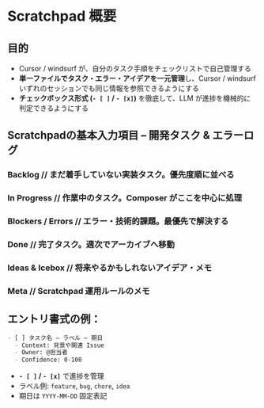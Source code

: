 # Scratchpad 概要

## 目的
- Cursor / windsurf が、自分のタスク手順をチェックリストで自己管理する
- **単一ファイルでタスク・エラー・アイデアを一元管理**し、Cursor / windsurf いずれのセッションでも同じ情報を参照できるようにする
- **チェックボックス形式 (`- [ ]` / `- [x]`)** を徹底して、LLM が進捗を機械的に判定できるようにする

## Scratchpadの基本入力項目 – 開発タスク & エラーログ

### Backlog // まだ着手していない実装タスク。優先度順に並べる

### In Progress // 作業中のタスク。Composer がここを中心に処理

### Blockers / Errors // エラー・技術的課題。最優先で解決する

### Done // 完了タスク。週次でアーカイブへ移動

### Ideas & Icebox // 将来やるかもしれないアイデア・メモ

### Meta // Scratchpad 運用ルールのメモ


## エントリ書式の例：
```markdown
- [ ] タスク名 – ラベル – 期日
  - Context: 背景や関連 Issue
  - Owner: @担当者
  - Confidence: 0-100
````

* **`- [ ]` / `- [x]`** で進捗を管理
* ラベル例: `feature`, `bug`, `chore`, `idea`
* 期日は `YYYY-MM-DD` 固定表記
